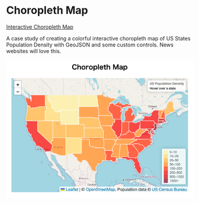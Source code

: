  Choropleth Map
===============

[Interactive Choropleth Map](https://leafletjs.com/examples/choropleth/)

A case study of creating a colorful interactive choropleth map of US States Population Density with GeoJSON and some custom controls. 
News websites will love this.


![choropleth map](https://github.com/ohwada/World_Countries/blob/main/leaflet/tutorials/choropleth_map/screenshots/%20choropleth%20_map.png)

